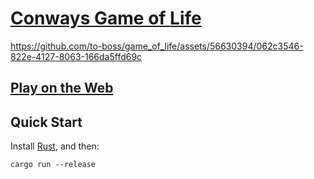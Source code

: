 # [Conways Game of Life](https://en.wikipedia.org/wiki/Conway%27s_Game_of_Life)

https://github.com/to-boss/game_of_life/assets/56630394/062c3546-822e-4127-8063-166da5ffd69c


## [Play on the Web](https://to-boss.github.io/game_of_life/)

## Quick Start

Install [Rust](https://www.rust-lang.org/tools/install), and then:

```
cargo run --release
```
